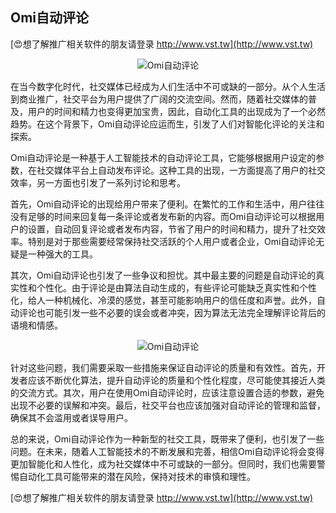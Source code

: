 ## **Omi自动评论**

[😍想了解推广相关软件的朋友请登录 http://www.vst.tw](http://www.vst.tw)

 <center><img src="https://vst.tw/MP4/tuiguang/png/3.png" alt="Omi自动评论"></center>

在当今数字化时代，社交媒体已经成为人们生活中不可或缺的一部分。从个人生活到商业推广，社交平台为用户提供了广阔的交流空间。然而，随着社交媒体的普及，用户的时间和精力也变得更加宝贵，因此，自动化工具的出现成为了一个必然趋势。在这个背景下，Omi自动评论应运而生，引发了人们对智能化评论的关注和探索。

Omi自动评论是一种基于人工智能技术的自动评论工具，它能够根据用户设定的参数，在社交媒体平台上自动发布评论。这种工具的出现，一方面提高了用户的社交效率，另一方面也引发了一系列讨论和思考。

首先，Omi自动评论的出现给用户带来了便利。在繁忙的工作和生活中，用户往往没有足够的时间来回复每一条评论或者发布新的内容。而Omi自动评论可以根据用户的设置，自动回复评论或者发布内容，节省了用户的时间和精力，提升了社交效率。特别是对于那些需要经常保持社交活跃的个人用户或者企业，Omi自动评论无疑是一种强大的工具。

其次，Omi自动评论也引发了一些争议和担忧。其中最主要的问题是自动评论的真实性和个性化。由于评论是由算法自动生成的，有些评论可能缺乏真实性和个性化，给人一种机械化、冷漠的感觉，甚至可能影响用户的信任度和声誉。此外，自动评论也可能引发一些不必要的误会或者冲突，因为算法无法完全理解评论背后的语境和情感。

 <center><img src="https://vst.tw/MP4/tuiguang/png/4.png" alt="Omi自动评论"></center>

针对这些问题，我们需要采取一些措施来保证自动评论的质量和有效性。首先，开发者应该不断优化算法，提升自动评论的质量和个性化程度，尽可能使其接近人类的交流方式。其次，用户在使用Omi自动评论时，应该注意设置合适的参数，避免出现不必要的误解和冲突。最后，社交平台也应该加强对自动评论的管理和监督，确保其不会滥用或者误导用户。

总的来说，Omi自动评论作为一种新型的社交工具，既带来了便利，也引发了一些问题。在未来，随着人工智能技术的不断发展和完善，相信Omi自动评论将会变得更加智能化和人性化，成为社交媒体中不可或缺的一部分。但同时，我们也需要警惕自动化工具可能带来的潜在风险，保持对技术的审慎和理性。

[😍想了解推广相关软件的朋友请登录 http://www.vst.tw](http://www.vst.tw)



